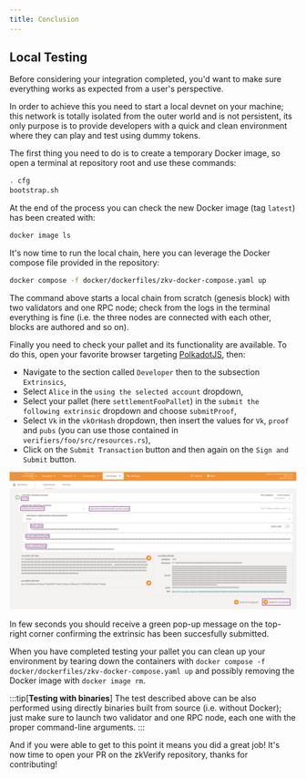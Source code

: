 ```yaml
---
title: Conclusion
---
```


## Local Testing

Before considering your integration completed, you'd want to make sure everything works as expected from a user's perspective.

In order to achieve this you need to start a local devnet on your machine; this network is totally isolated from the outer world and is not persistent, its only purpose is to provide developers with a quick and clean environment where they can play and test using dummy tokens.

The first thing you need to do is to create a temporary Docker image, so open a terminal at repository root and use these commands:

```bash
. cfg
bootstrap.sh
```

At the end of the process you can check the new Docker image (tag `latest`) has been created with:

```bash
docker image ls
```

It's now time to run the local chain, here you can leverage the Docker compose file provided in the repository:

```bash
docker compose -f docker/dockerfiles/zkv-docker-compose.yaml up
```

The command above starts a local chain from scratch (genesis block) with two validators and one RPC node; check from the logs in the terminal everything is fine (i.e. the three nodes are connected with each other, blocks are authored and so on).

Finally you need to check your pallet and its functionality are available. To do this, open your favorite browser targeting [PolkadotJS](https://polkadot.js.org/apps/?rpc=ws%3A%2F%2F127.0.0.1%3A9944#/explorer), then:

- Navigate to the section called `Developer` then to the subsection `Extrinsics`,
- Select `Alice` in the `using the selected account` dropdown,
- Select your pallet (here `settlementFooPallet`) in the `submit the following extrinsic` dropdown and choose `submitProof`,
- Select `Vk` in the `vkOrHash` dropdown, then insert the values for `Vk`, `proof` and `pubs` (you can use those contained in `verifiers/foo/src/resources.rs`),
- Click on the `Submit Transaction` button and then again on the `Sign and Submit` button.

![alt_text](./img/polkadotjs_foo.png)

In few seconds you should receive a green pop-up message on the top-right corner confirming the extrinsic has been succesfully submitted.

When you have completed testing your pallet you can clean up your environment by tearing down the containers with `docker compose -f docker/dockerfiles/zkv-docker-compose.yaml up` and possibly removing the Docker image with `docker image rm`.

:::tip[**Testing with binaries**]
The test described above can be also performed using directly binaries built from source (i.e. without Docker); just make sure to launch two validator and one RPC node, each one with the proper command-line arguments.
:::

And if you were able to get to this point it means you did a great job! It's now time to open your PR on the zkVerify repository, thanks for contributing!
